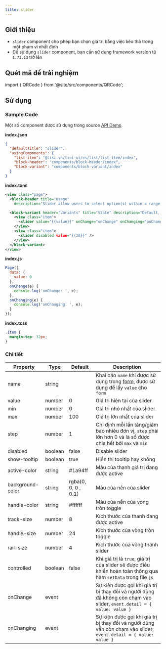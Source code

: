 ```yaml
---
title: slider
---
```


## Giới thiệu

- `slider` component cho phép bạn chọn giá trị bằng việc kéo thả trong một phạm vi nhất định
- Để sử dụng `slider` component, bạn cần sử dụng framework version từ `1.73.13` trở lên

## Quét mã để trải nghiệm

import { QRCode } from '@site/src/components/QRCode';

<QRCode page="pages/component/basic/slider/index" />

## Sử dụng

### Sample Code

Một số component được sử dụng trong source [API Demo](https://github.com/tikivn/miniapp-getting-started/tree/main/api-demo).

**index.json**

```json
{
  "defaultTitle": "slider",
  "usingComponents": {
    "list-item": "@tiki.vn/tini-ui/es/list/list-item/index",
    "block-header": "components/block-header/index",
    "block-variant": "components/block-variant/index"
  }
}
```

**index.txml**

```xml
<view class="page">
  <block-header title="Usage"
    description="Slider allow users to select option(s) within a range." />

  <block-variant header="Variants" title="State" description="Default, Hover, Focus, Active and Disabled.">
    <view class="item">
      <slider value="{{value}}" onChange="onChange" onChanging="onChanging" />
    </view>
    <view class="item">
      <slider disabled value="{{20}}" />
    </view>
  </block-variant>
</view>
```

**index.js**

```js
Page({
  data: {
    value: 0
  },
  onChange(e) {
    console.log('onChange: ', e);
  },
  onChanging(e) {
    console.log('onChanging: ', e);
  }
});
```

**index.tcss**

```css
.item {
  margin-top: 32px;
}
```

### Chi tiết

| Property         | Type    | Default             | Description                                                                                                            |
| ---------------- | ------- | ------------------- | ---------------------------------------------------------------------------------------------------------------------- |
| name             | string  |                     | Khai báo `name` khi được sử dụng trong [form](/docs/component/form/form), được sử dụng để lấy `value` cho `form`       |
| value            | number  | 0                   | Giá trị hiện tại của slider                                                                                            |
| min              | number  | 0                   | Giá trị nhỏ nhất của slider                                                                                            |
| max              | number  | 100                 | Giá trị lớn nhất của slider                                                                                            |
| step             | number  | 1                   | Chỉ định mỗi lần tăng/giảm bao nhiêu đơn vị, `step` phải lớn hơn 0 và là số được chia hết bởi `max` và `min`           |
| disabled         | boolean | false               | Disable slider                                                                                                         |
| show-tooltip     | boolean | true                | Hiển thị tooltip hay không                                                                                             |
| active-color     | string  | #1a94ff             | Màu của thanh giá trị đang được active                                                                                 |
| background-color | string  | rgba(0, 0, 0 , 0.1) | Màu của nền của slider                                                                                                 |
| handle-color     | string  | #ffffff             | Màu của nền của vòng tròn toggle                                                                                       |
| track-size       | number  | 8                   | Kích thước của thanh đang được active                                                                                  |
| handle-size      | number  | 24                  | Kích thước của vòng tròn toggle                                                                                        |
| rail-size        | number  | 4                   | Kích thước của vòng thanh slider                                                                                       |
| controlled       | boolean | false               | Khi giá trị là `true`, giá trị của slider sẽ được điều khiển hoàn toàn thông qua hàm `setData` trong file `js`         |
| onChange         | event   |                     | Sự kiện được gọi khi giá trị bị thay đổi và người dùng đã không còn chạm vào slider, `event.detail = { value: value }` |
| onChanging       | event   |                     | Sự kiện được gọi khi giá trị bị thay đổi và người dùng vẫn còn chạm vào slider, `event.detail = { value: value }`      |
